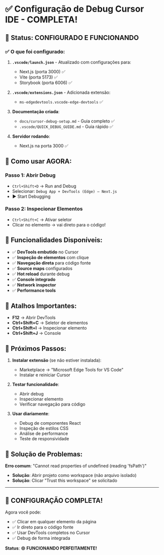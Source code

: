 # ✅ Configuração de Debug Cursor IDE - COMPLETA!

## 🎉 Status: CONFIGURADO E FUNCIONANDO

### ✅ O que foi configurado:

1. **`.vscode/launch.json`** - Atualizado com configurações para:
   - Next.js (porta 3000) ✅
   - Vite (porta 5173) ✅
   - Storybook (porta 6006) ✅

2. **`.vscode/extensions.json`** - Adicionada extensão:
   - `ms-edgedevtools.vscode-edge-devtools` ✅

3. **Documentação criada**:
   - `docs/cursor-debug-setup.md` - Guia completo ✅
   - `.vscode/QUICK_DEBUG_GUIDE.md` - Guia rápido ✅

4. **Servidor rodando**:
   - Next.js na porta 3000 ✅

## 🚀 Como usar AGORA:

### Passo 1: Abrir Debug

- `Ctrl+Shift+D` → Run and Debug
- Selecionar: `Debug App + DevTools (Edge) — Next.js`
- ▶️ Start Debugging

### Passo 2: Inspecionar Elementos

- `Ctrl+Shift+C` → Ativar seletor
- Clicar no elemento → vai direto para o código!

## 🔧 Funcionalidades Disponíveis:

- ✅ **DevTools embutido** no Cursor
- ✅ **Inspeção de elementos** com clique
- ✅ **Navegação direta** para código fonte
- ✅ **Source maps** configurados
- ✅ **Hot reload** durante debug
- ✅ **Console integrado**
- ✅ **Network inspector**
- ✅ **Performance tools**

## 📱 Atalhos Importantes:

- **F12** → Abrir DevTools
- **Ctrl+Shift+C** → Seletor de elementos
- **Ctrl+Shift+I** → Inspecionar elemento
- **Ctrl+Shift+J** → Console

## 🎯 Próximos Passos:

1. **Instalar extensão** (se não estiver instalada):
   - Marketplace → "Microsoft Edge Tools for VS Code"
   - Instalar e reiniciar Cursor

2. **Testar funcionalidade**:
   - Abrir debug
   - Inspecionar elemento
   - Verificar navegação para código

3. **Usar diariamente**:
   - Debug de componentes React
   - Inspeção de estilos CSS
   - Análise de performance
   - Teste de responsividade

## 🚨 Solução de Problemas:

**Erro comum**: "Cannot read properties of undefined (reading 'fsPath')"

- **Solução**: Abrir projeto como workspace (não arquivo isolado)
- **Solução**: Clicar "Trust this workspace" se solicitado

---

## 🎊 **CONFIGURAÇÃO COMPLETA!**

Agora você pode:

- ✅ Clicar em qualquer elemento da página
- ✅ Ir direto para o código fonte
- ✅ Usar DevTools completos no Cursor
- ✅ Debug de forma integrada

**Status**: 🟢 **FUNCIONANDO PERFEITAMENTE!**
